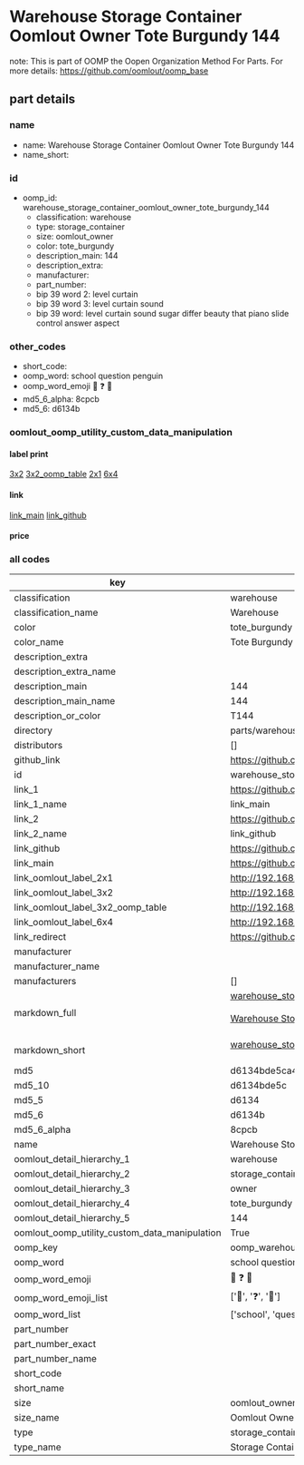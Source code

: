# Warehouse Storage Container Oomlout Owner Tote Burgundy 144  

note: This is part of OOMP the Oopen Organization Method For Parts. For more details: https://github.com/oomlout/oomp_base

##  part details
  







### name
* name: Warehouse Storage Container Oomlout Owner Tote Burgundy 144
* name_short: 
### id
* oomp_id: warehouse_storage_container_oomlout_owner_tote_burgundy_144
  * classification: warehouse
  * type: storage_container
  * size: oomlout_owner
  * color: tote_burgundy
  * description_main: 144
  * description_extra: 
  * manufacturer: 
  * part_number: 
  * bip 39 word 2: level curtain
  * bip 39 word 3: level curtain sound
  * bip 39 word: level curtain sound sugar differ beauty that piano slide control answer aspect

### other_codes
* short_code: 
* oomp_word: school question penguin
* oomp_word_emoji :school: :question: :penguin:
* md5_6_alpha: 8cpcb
* md5_6: d6134b






### oomlout_oomp_utility_custom_data_manipulation
#### label print
[3x2](http://192.168.1.245:1112/?label=oomp%208cpcb)
[3x2_oomp_table](http://192.168.1.108:1112/?label=oomp%208cpcb)
[2x1](http://192.168.1.242:1112/?label=oomp%208cpcb)
[6x4](http://192.168.1.55:1112/?label=oomp%208cpcb)    

#### link

[link_main](https://github.com/oomlout/oomlout_oomp_version_1_messy/tree/main/parts/warehouse_storage_container_oomlout_owner_tote_burgundy_144) [link_github](https://github.com/oomlout/oomlout_oomp_version_1_messy/tree/main/parts/warehouse_storage_container_oomlout_owner_tote_burgundy_144)                             

#### price







### all codes 
| key | value |  
| --- | --- |  
| classification | warehouse |  
| classification_name | Warehouse |  
| color | tote_burgundy |  
| color_name | Tote Burgundy |  
| description_extra |  |  
| description_extra_name |  |  
| description_main | 144 |  
| description_main_name | 144 |  
| description_or_color | T144 |  
| directory | parts/warehouse_storage_container_oomlout_owner_tote_burgundy_144 |  
| distributors | [] |  
| github_link | https://github.com/oomlout/oomlout_oomp_part_src/tree/main/parts/warehouse_storage_container_oomlout_owner_tote_burgundy_144 |  
| id | warehouse_storage_container_oomlout_owner_tote_burgundy_144 |  
| link_1 | https://github.com/oomlout/oomlout_oomp_version_1_messy/tree/main/parts/warehouse_storage_container_oomlout_owner_tote_burgundy_144 |  
| link_1_name | link_main |  
| link_2 | https://github.com/oomlout/oomlout_oomp_version_1_messy/tree/main/parts/warehouse_storage_container_oomlout_owner_tote_burgundy_144 |  
| link_2_name | link_github |  
| link_github | https://github.com/oomlout/oomlout_oomp_version_1_messy/tree/main/parts/warehouse_storage_container_oomlout_owner_tote_burgundy_144 |  
| link_main | https://github.com/oomlout/oomlout_oomp_version_1_messy/tree/main/parts/warehouse_storage_container_oomlout_owner_tote_burgundy_144 |  
| link_oomlout_label_2x1 | http://192.168.1.242:1112/?label=oomp%208cpcb |  
| link_oomlout_label_3x2 | http://192.168.1.245:1112/?label=oomp%208cpcb |  
| link_oomlout_label_3x2_oomp_table | http://192.168.1.108:1112/?label=oomp%208cpcb |  
| link_oomlout_label_6x4 | http://192.168.1.55:1112/?label=oomp%208cpcb |  
| link_redirect | https://github.com/oomlout/oomlout_oomp_version_1_messy/tree/main/parts/warehouse_storage_container_oomlout_owner_tote_burgundy_144 |  
| manufacturer |  |  
| manufacturer_name |  |  
| manufacturers | [] |  
| markdown_full | [warehouse_storage_container_oomlout_owner_tote_burgundy_144](none)<br>[](none)<br>[Warehouse Storage Container Oomlout Owner Tote Burgundy 144](none)<br><br> |  
| markdown_short | [warehouse_storage_container_oomlout_owner_tote_burgundy_144](none)<br><br> |  
| md5 | d6134bde5ca41bfc4e9eed8d9f8d8c05 |  
| md5_10 | d6134bde5c |  
| md5_5 | d6134 |  
| md5_6 | d6134b |  
| md5_6_alpha | 8cpcb |  
| name | Warehouse Storage Container Oomlout Owner Tote Burgundy 144 |  
| oomlout_detail_hierarchy_1 | warehouse |  
| oomlout_detail_hierarchy_2 | storage_container |  
| oomlout_detail_hierarchy_3 | owner |  
| oomlout_detail_hierarchy_4 | tote_burgundy |  
| oomlout_detail_hierarchy_5 | 144 |  
| oomlout_oomp_utility_custom_data_manipulation | True |  
| oomp_key | oomp_warehouse_storage_container_oomlout_owner_tote_burgundy_144 |  
| oomp_word | school question penguin |  
| oomp_word_emoji | :school: :question: :penguin: |  
| oomp_word_emoji_list | [':school:', ':question:', ':penguin:'] |  
| oomp_word_list | ['school', 'question', 'penguin'] |  
| part_number |  |  
| part_number_exact |  |  
| part_number_name |  |  
| short_code |  |  
| short_name |  |  
| size | oomlout_owner |  
| size_name | Oomlout Owner |  
| type | storage_container |  
| type_name | Storage Container |  
